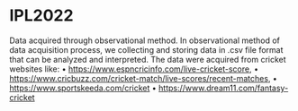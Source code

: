 # IPL2022
Data acquired through observational method. 
In observational method of data acquisition process, 
we collecting and storing data in .csv file format 
that can be analyzed and interpreted. 
The data were acquired from cricket websites like: 
•	https://www.espncricinfo.com/live-cricket-score,
•	https://www.cricbuzz.com/cricket-match/live-scores/recent-matches,
•	https://www.sportskeeda.com/cricket
•	https://www.dream11.com/fantasy-cricket
